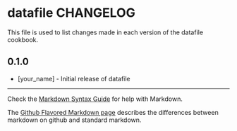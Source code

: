 datafile CHANGELOG
==================

This file is used to list changes made in each version of the datafile cookbook.

0.1.0
-----
- [your_name] - Initial release of datafile

- - -
Check the [Markdown Syntax Guide](http://daringfireball.net/projects/markdown/syntax) for help with Markdown.

The [Github Flavored Markdown page](http://github.github.com/github-flavored-markdown/) describes the differences between markdown on github and standard markdown.
